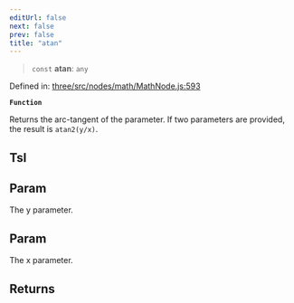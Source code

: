 ```yaml
---
editUrl: false
next: false
prev: false
title: "atan"
---
```


> `const` **atan**: `any`

Defined in: [three/src/nodes/math/MathNode.js:593](https://github.com/DefinitelyMaybe/three-i18n/blob/fa57b79433d1c349ffb23a78727299c8d4190136/three/src/nodes/math/MathNode.js#L593)

**`Function`**

Returns the arc-tangent of the parameter.
If two parameters are provided, the result is `atan2(y/x)`.

## Tsl

## Param

The y parameter.

## Param

The x parameter.

## Returns
